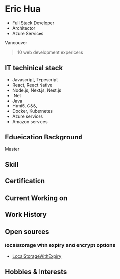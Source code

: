 # Eric Hua 
 - Full Stack Developer
 - Architector
 - Azure Services

Vancouver 

>10 web development expericens 

## IT techinical stack
-	Javascript, Typescript
-	React, React Native
-	Node.js, Next.js, Nest.js
-	.Net
-	Java
-	Html5, CSS,
-	Docker, Kubernetes
-	Azure services
-	Amazon services

## Edueication Background
 Master

## Skill

## Certification

## Current Working on

## Work History

## Open sources
### localstorage with expiry and encrypt options
- [LocalStorageWithExpiry](https://github.com/erichua/LocalStorageWithExpiry)

## Hobbies & Interests

